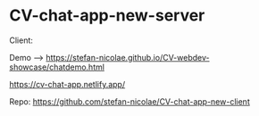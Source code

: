 # CV-chat-app-new-server

Client:

Demo --> https://stefan-nicolae.github.io/CV-webdev-showcase/chatdemo.html

https://cv-chat-app.netlify.app/

Repo: https://github.com/stefan-nicolae/CV-chat-app-new-client
